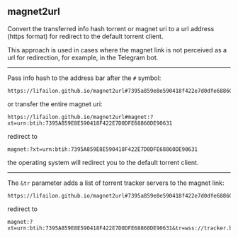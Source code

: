 ## magnet2url

Convert the transferred info hash torrent or magnet uri to a url address (https format) for redirect to the default torrent client.

This approach is used in cases where the magnet link is not perceived as a url for redirection, for example, in the Telegram bot.

---

Pass info hash to the address bar after the `#` symbol:

```
https://lifailon.github.io/magnet2url#7395a859e8e590418f422e7d0dfe68860de90631
```

or transfer the entire magnet uri:

```
https://lifailon.github.io/magnet2url#magnet:?xt=urn:btih:7395A859E8E590418F422E7D0DFE68860DE90631
```

redirect to

```
magnet:?xt=urn:btih:7395A859E8E590418F422E7D0DFE68860DE90631
```

the operating system will redirect you to the default torrent client.

---

The `&tr` parameter adds a list of torrent tracker servers to the magnet link:

```
https://lifailon.github.io/magnet2url#7395a859e8e590418f422e7d0dfe68860de90631&tr
```

redirect to

```
magnet:?xt=urn:btih:7395A859E8E590418F422E7D0DFE68860DE90631&tr=wss://tracker.btorrent.xyz&tr=wss://tracker.openwebtorrent.com&tr=udp://tracker.btorrent.xyz:80&tr=udp://tracker.openwebtorrent.com:80&tr=udp://tracker.openwebtorrent.com:1337&tr=udp://retracker.local:80&tr=udp://tr0.torrent4me.com:80&tr=udp://tr1.torrent4me.com:80&tr=udp://tr2.torrent4me.com:80&tr=udp://tr3.torrent4me.com:80&tr=udp://tr4.torrent4me.com:80&tr=udp://tr0.tor4me.info:80&tr=udp://tr1.tor4me.info:80&tr=udp://tr2.tor4me.info:80&tr=udp://tr3.tor4me.info:80&tr=udp://tr4.tor4me.info:80&tr=udp://tr0.tor2me.info:80&tr=udp://tr1.tor2me.info:80&tr=udp://tr2.tor2me.info:80&tr=udp://tr3.tor2me.info:80&tr=udp://tr4.tor2me.info:80
```
